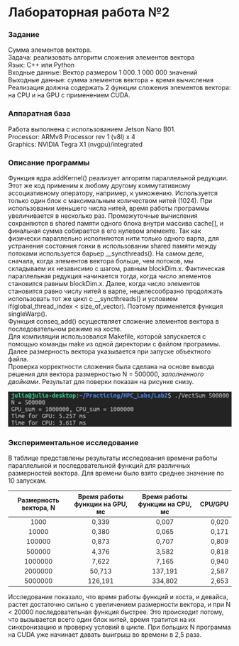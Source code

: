 # Лабораторная работа №2 
### Задание
Сумма элементов вектора.  
Задача: реализовать алгоритм сложения элементов вектора  
Язык: C++ или Python   
Входные данные: Вектор размером 1 000..1 000 000 значений  
Выходные данные: сумма элементов вектора + время вычисления  
Реализация должна содержать 2 функции сложения элементов вектора: на CPU и на GPU с
применением CUDA.  
### Аппаратная база
Работа выполнена с использованием Jetson Nano B01.  
Processor: ARMv8 Processor rev 1 (v8l) x 4  
Graphics: NVIDIA Tegra X1 (nvgpu)/integrated  
### Описание программы
Функция ядра addKernel() реализует алгоритм параллельной редукции. Этот же код применим к любому другому коммутативному ассоциативному оператору, например, к умножению. Используется только один блок с максимальным количеством нитей (1024). При использовании меньшего числа нитей, время работы программы увеличивается в несколько раз. Промежуточные вычисления сохраняются в shared памяти одного блока внутри массива cache[], и финальная сумма собирается в его нулевом элементе. Так как физически параллельно исполняются нити только одного варпа, для устранения состояния гонки в использовании shared памяти между потоками используется барьер __syncthreads(). На самом деле, сначала, когда элементов вектора больше, чем потоков, мы складываем их независимо с шагом, равным blockDim.x. Фактическая параллельная редукция начинается тогда, когда число элементов становится равным blockDim.x. Далее, когда число элементов становится равно числу нитей в варпе, нецелесообразно продолжать использовать тот же цикл с __syncthreads() и условием if(global_thread_index < size_of_vector). Поэтому применяется функция singleWarp().  
Функция conseq_add() осуществляет сложение элементов вектора в последовательном режиме на хосте.  
Для компиляции использовался Makefile, которой запускается с помощью команды make из одной директории с файлом программы. Далее размерность вектора указывается при запуске объектного файла.  
Проверка корректности сложения была сделана на основе вывода решения для вектора размерностью N = 500000, *заполненного двойками*. Результат для поверки показан на рисунке снизу.  

![](Screenshot2.png)

### Экспериментальное исследование
В таблице представлены результаты исследования времени работы параллельной и последовательной функций для различных размерностей вектора. Для времени было взято среднее значение по 10 запускам. 

Размерность вектора, N | Время работы функции на GPU, мс | Время работы функции на CPU, мс | CPU/GPU
:----:|:-------:|:-----------:|------:
1000 | 0,339 | 0,007 | 0,020
10000 | 0,380| 0,065 | 0,171
100000 | 0,873 | 0,707 | 0,809
500000 | 4,376 | 3,582 | 0,818
1000000 | 7,622 | 7,165 | 0,940
2000000 | 50,713 | 137,191 | 2,587
5000000 | 126,191 | 334,802 | 2,653
Исследование показало, что время работы функций и хоста, и девайса, растет достаточно сильно с увеличением размерности вектора, и при N < 20000 последовательная функция быстрее. Это происходит потому, что вызывается всего один блок нитей, время тратится на их синхронизацию и проверку условий в цикле. При б*о*льших N программа на CUDA уже начинает давать выигрыш во времени в 2,5 раза.
